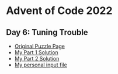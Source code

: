 # Advent of Code 2022
## Day 6: Tuning Trouble

* [Original Puzzle Page](https://adventofcode.com/2022/day/6)
* [My Part 1 Solution](./day6-part1.ps1)
* [My Part 2 Solution](./day6-part2.ps1)
* [My personal input file](./input.txt)